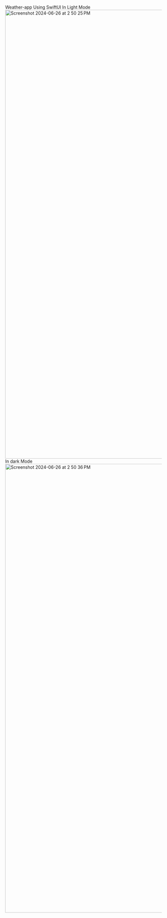 Weather-app Using SwiftUI
In Light Mode
<img width="1440" alt="Screenshot 2024-06-26 at 2 50 25 PM" src="https://github.com/Waqar53/WeatherApp/assets/139034864/ea901800-4f4d-476e-ace0-ad136722ea3b">
In dark Mode
<img width="1440" alt="Screenshot 2024-06-26 at 2 50 36 PM" src="https://github.com/Waqar53/WeatherApp/assets/139034864/58617adf-1000-4049-abb8-6c0553fbdd59">
